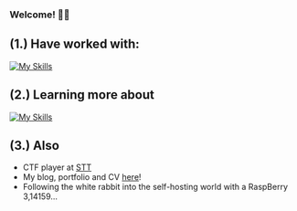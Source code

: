 ### Welcome! 👨‍💻

## (1.) Have worked with:
[![My Skills](https://skillicons.dev/icons?i=c,java,py,bash,docker,azure,ansible,postgresql,flask,html,js,css)](https://skillicons.dev)

## (2.) Learning more about
[![My Skills](https://skillicons.dev/icons?i=python,vim,raspberrypi,kali)](https://skillicons.dev) <br />

## (3.) Also
- CTF player at <a href="https://sectt.github.io/">STT</a>
- My blog, portfolio and CV <a href="https//:axelamc.com">here</a>!
- Following the white rabbit into the self-hosting world with a RaspBerry 3,14159...
